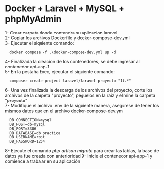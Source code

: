 # Docker + Laravel + MySQL + phpMyAdmin  

1- Crear carpeta donde contendra su aplicacion laravel  
2- Copiar los archivos Dockerfile y docker-compose-dev.yml  
3- Ejecutar el siquiente comando:  
```
  docker compose -f .\docker-compose-dev.yml up -d
```
4- Finalizada la creacion de los contenedores, se debe ingresar al contenedor api-app-1  
5- En la pestaña Exec, ejecutar el siguiente comando:  
```
  composer create-project laravel/laravel proyecto "11.*"
``` 
6- Una vez finalizada la descarga de los archivos del proyecto, corte los archivos de la carpeta "proyecto", peguelos en la raiz y elimine la carpeta "proyecto"  
7- Modifique el archivo .env de la siguiente manera, asegurese de tener los mismos datos que en el archivo docker-compose-dev.yml 
```
  DB_CONNECTION=mysql  
  DB_HOST=db-mysql  
  DB_PORT=3306  
  DB_DATABASE=db_practica  
  DB_USERNAME=root  
  DB_PASSWORD=1234
```
8- Ejecute el comando *php artisan migrate* para crear las tablas, la base de datos ya fue creada con anterioridad 
9- Inicie el contenedor api-app-1 y comience a trabajar en su aplicación  

